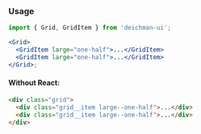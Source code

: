 ### Usage

```jsx
import { Grid, GridItem } from 'deichman-ui';

<Grid>
  <GridItem large="one-half">...</GridItem>
  <GridItem large="one-half">...</GridItem>
</Grid>;
```

#### Without React:

```html
<div class="grid">
  <div class="grid__item large--one-half">...</div>
  <div class="grid__item large--one-half">...</div>
</div>
```
